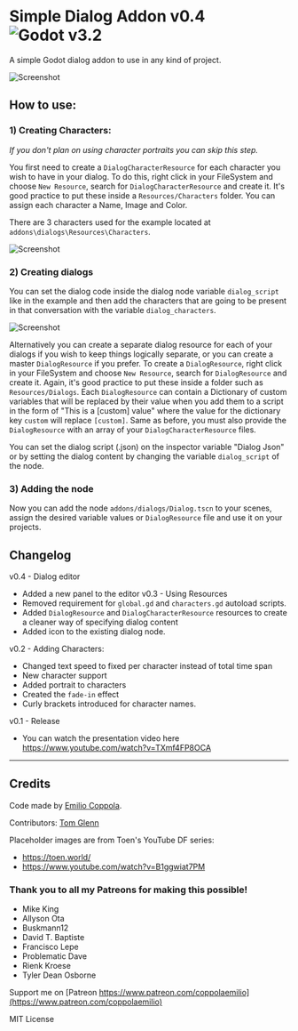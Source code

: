 # Simple Dialog Addon v0.4 ![Godot v3.2](https://img.shields.io/badge/godot-v3.2-%23478cbf)
A simple Godot dialog addon to use in any kind of project. 

![Screenshot](https://coppolaemilio.com/godot/github-portrait.png)

## How to use:

### 1) Creating Characters:
_If you don't plan on using character portraits you can skip this step._

You first need to create a `DialogCharacterResource` for each character you wish to have in your dialog.
To do this, right click in your FileSystem and choose `New Resource`, search for `DialogCharacterResource` and create it.
It's good practice to put these inside a `Resources/Characters` folder.
You can assign each character a Name, Image and Color.

There are 3 characters used for the example located at `addons\dialogs\Resources\Characters`.

![Screenshot](https://coppolaemilio.com/godot/character-resource-inspector.PNG?v2)


### 2) Creating dialogs
You can set the dialog code inside the dialog node variable `dialog_script` like in the example and then add the characters that are going to be present in that conversation with the variable `dialog_characters`. 

![Screenshot](https://coppolaemilio.com/godot/characters-in-node.PNG)

Alternatively you can create a separate dialog resource for each of your dialogs if you wish to keep things logically separate, or you can create a master `DialogResource` if you prefer.
To create a `DialogResource`, right click in your FileSystem and choose `New Resource`, search for `DialogResource` and create it.
Again, it's good practice to put these inside a folder such as `Resources/Dialogs`.
Each `DialogResource` can contain a Dictionary of custom variables that will be replaced by their value when you add them to a script in the form of "This is a [custom] value" where the value for the dictionary key `custom` will replace `[custom]`.
Same as before, you must also provide the `DialogResource` with an array of your `DialogCharacterResource` files.


You can set the dialog script (.json) on the inspector variable "Dialog Json" or by setting the dialog content by changing the variable `dialog_script` of the node.

### 3) Adding the node
Now you can add the node `addons/dialogs/Dialog.tscn` to your scenes, assign the desired variable values or `DialogResource` file and use it on your projects.

## Changelog
v0.4 - Dialog editor
 - Added a new panel to the editor
v0.3 - Using Resources
 - Removed requirement for `global.gd` and `characters.gd` autoload scripts.
 - Added `DialogResource` and `DialogCharacterResource` resources to create a cleaner way of specifying dialog content
 - Added icon to the existing dialog node.

v0.2 - Adding Characters:
 - Changed text speed to fixed per character instead of total time span
 - New character support
 - Added portrait to characters
 - Created the `fade-in` effect
 - Curly brackets introduced for character names.

v0.1 - Release
 - You can watch the presentation video here https://www.youtube.com/watch?v=TXmf4FP8OCA
---

## Credits
Code made by [Emilio Coppola](https://github.com/coppolaemilio).

Contributors: [Tom Glenn](https://github.com/tomglenn)

Placeholder images are from Toen's YouTube DF series:
 - https://toen.world/
 - https://www.youtube.com/watch?v=B1ggwiat7PM

### Thank you to all my Patreons for making this possible!
- Mike King
- Allyson Ota
- Buskmann12
- David T. Baptiste
- Francisco Lepe
- Problematic Dave
- Rienk Kroese
- Tyler Dean Osborne

Support me on [Patreon https://www.patreon.com/coppolaemilio](https://www.patreon.com/coppolaemilio)

MIT License
